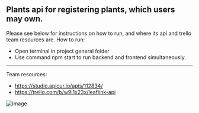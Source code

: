 Plants api for registering plants, which users may own.
-----------------------------------------------------
Please see below for instructions on how to run, and where its api and trello team resources are.
How to run:
<!-- - Open terminal in backend folder.
- Use nodemon . to run backend. -->
- Open terminal in project general folder
- Use command npm start to run backend and frontend simultaneously.

-----------------------------------------------------
Team resources:
- https://studio.apicur.io/apis/112834/
- https://trello.com/b/w9i1x23x/leaflink-api

![image](https://github.com/user-attachments/assets/e9c33eb0-f0e5-441b-ae96-a16c0154e64b)
